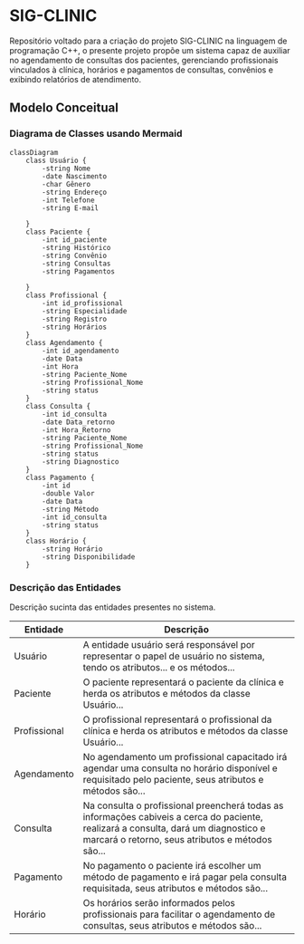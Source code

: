 # SIG-CLINIC
Repositório voltado para a criação do projeto SIG-CLINIC na linguagem de programação C++, o presente projeto propõe um sistema capaz de auxiliar no agendamento de consultas dos pacientes, gerenciando profissionais vinculados à clínica, horários e pagamentos de consultas, convênios e exibindo relatórios de atendimento.

## Modelo Conceitual

### Diagrama de Classes usando Mermaid

```mermaid
classDiagram    
    class Usuário {
        -string Nome
        -date Nascimento
        -char Gênero
        -string Endereço
        -int Telefone
        -string E-mail

    }
    class Paciente {
        -int id_paciente
        -string Histórico 
        -string Convênio 
        -string Consultas 
        -string Pagamentos

    }
    class Profissional {
        -int id_profissional
        -string Especialidade 
        -string Registro
        -string Horários
    }
    class Agendamento {
        -int id_agendamento
        -date Data
        -int Hora
        -string Paciente_Nome
        -string Profissional_Nome
        -string status
    }
    class Consulta {
        -int id_consulta
        -date Data_retorno
        -int Hora_Retorno
        -string Paciente_Nome
        -string Profissional_Nome
        -string status
        -string Diagnostico
    }
    class Pagamento {
        -int id
        -double Valor
        -date Data
        -string Método
        -int id_consulta
        -string status
    }
    class Horário {
        -string Horário
        -string Disponibilidade
    }
```
### Descrição das Entidades

Descrição sucinta das entidades presentes no sistema.

| Entidade | Descrição |
|----------|-----------|
| Usuário  | A entidade usuário será responsável por representar o papel de usuário no sistema, tendo os atributos... e os métodos... |
| Paciente | O paciente representará o paciente da clínica e herda os atributos e métodos da classe Usuário... |
| Profissional | O profissional representará o profissional da clínica e herda os atributos e métodos da classe Usuário... |
| Agendamento | No agendamento um profissional capacitado irá agendar uma consulta no horário disponível e requisitado pelo paciente, seus atributos e métodos são... |
| Consulta | Na consulta o profissional preencherá todas as informações cabiveis a cerca do paciente, realizará a consulta, dará um diagnostico e marcará o retorno, seus atributos e métodos são... | 
| Pagamento | No pagamento o paciente irá escolher um método de pagamento e irá pagar pela consulta requisitada, seus atributos e métodos são... |
| Horário | Os horários serão informados pelos profissionais para facilitar o agendamento de consultas, seus atributos e métodos são... |